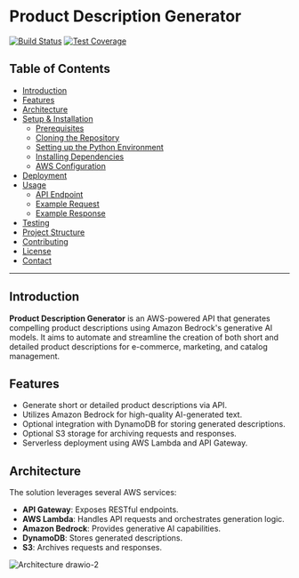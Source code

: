 # Product Description Generator

[![Build Status](https://img.shields.io/github/actions/workflow/status/your-org/product-description-generator/ci.yml?branch=main)](https://github.com/your-org/product-description-generator/actions)
[![Test Coverage](https://img.shields.io/codecov/c/github/your-org/product-description-generator/main.svg)](https://codecov.io/gh/your-org/product-description-generator)

## Table of Contents

- [Introduction](#introduction)
- [Features](#features)
- [Architecture](#architecture)
- [Setup & Installation](#setup--installation)
  - [Prerequisites](#prerequisites)
  - [Cloning the Repository](#cloning-the-repository)
  - [Setting up the Python Environment](#setting-up-the-python-environment)
  - [Installing Dependencies](#installing-dependencies)
  - [AWS Configuration](#aws-configuration)
- [Deployment](#deployment)
- [Usage](#usage)
  - [API Endpoint](#api-endpoint)
  - [Example Request](#example-request)
  - [Example Response](#example-response)
- [Testing](#testing)
- [Project Structure](#project-structure)
- [Contributing](#contributing)
- [License](#license)
- [Contact](#contact)

---

## Introduction

**Product Description Generator** is an AWS-powered API that generates compelling product descriptions using Amazon Bedrock's generative AI models. It aims to automate and streamline the creation of both short and detailed product descriptions for e-commerce, marketing, and catalog management.

## Features

- Generate short or detailed product descriptions via API.
- Utilizes Amazon Bedrock for high-quality AI-generated text.
- Optional integration with DynamoDB for storing generated descriptions.
- Optional S3 storage for archiving requests and responses.
- Serverless deployment using AWS Lambda and API Gateway.

## Architecture

The solution leverages several AWS services:

- **API Gateway**: Exposes RESTful endpoints.
- **AWS Lambda**: Handles API requests and orchestrates generation logic.
- **Amazon Bedrock**: Provides generative AI capabilities.
- **DynamoDB**: Stores generated descriptions.
- **S3**: Archives requests and responses.

![Architecture drawio-2](https://github.com/user-attachments/assets/0eaddb0f-c172-4fa7-a710-a01e08d33c70)





